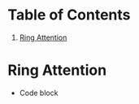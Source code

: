 
# Table of Contents

1.  [Ring Attention](#org6b7b34a)


<a id="org6b7b34a"></a>

# Ring Attention

-   Code block

